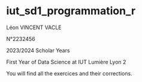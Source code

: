 # iut_sd1_programmation_r
Léon VINCENT VACLE

N°2232456

2023/2024 Scholar Years

First Year of Data Science at IUT Lumière Lyon 2

You will find all the exercices and their corrections.
